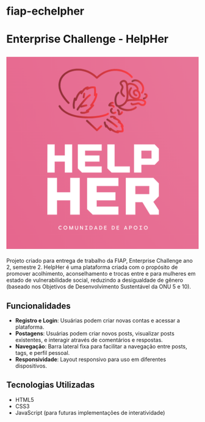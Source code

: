 # fiap-echelpher

# Enterprise Challenge - HelpHer

## ![Logo](./assets/images/logo1.png)

Projeto criado para entrega de trabalho da FIAP, Enterprise Challenge ano 2, semestre 2. HelpHer é uma plataforma criada com o propósito de promover acolhimento, aconselhamento e trocas entre e para mulheres em estado de vulnerabilidade social, reduzindo a desigualdade de gênero (baseado nos Objetivos de Desenvolvimento Sustentável da ONU 5 e 10).

## Funcionalidades

- **Registro e Login**: Usuárias podem criar novas contas e acessar a plataforma.
- **Postagens**: Usuárias podem criar novos posts, visualizar posts existentes, e interagir através de comentários e respostas.
- **Navegação**: Barra lateral fixa para facilitar a navegação entre posts, tags, e perfil pessoal.
- **Responsividade**: Layout responsivo para uso em diferentes dispositivos.

## Tecnologias Utilizadas

- HTML5
- CSS3
- JavaScript (para futuras implementações de interatividade)

